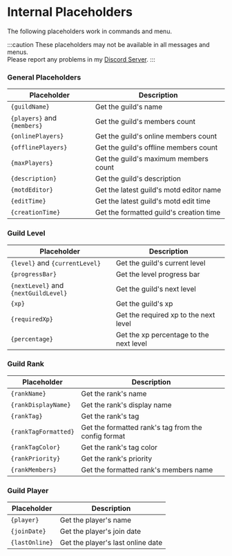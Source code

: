 # Internal Placeholders

The following placeholders work in commands and menu.

:::caution
These placeholders may not be available in all messages and menus. <br/>
Please report any problems in my [Discord Server](https://pixelstudios.dev/discord).
:::

### General Placeholders

| Placeholder                 | Description                             |
|-----------------------------|-----------------------------------------|
| `{guildName}`               | Get the guild's name                    |
| `{players}` and `{members}` | Get the guild's members count           |
| `{onlinePlayers}`           | Get the guild's online members count    |
| `{offlinePlayers}`          | Get the guild's offline members count   |
| `{maxPlayers}`              | Get the guild's maximum members count   |
| `{description}`             | Get the guild's description             |
| `{motdEditor}`              | Get the latest guild's motd editor name |
| `{editTime}`                | Get the latest guild's motd edit time   |
| `{creationTime}`            | Get the formatted guild's creation time |

### Guild Level

| Placeholder                          | Description                             |
|--------------------------------------|-----------------------------------------|
| `{level}` and `{currentLevel}`       | Get the guild's current level           |
| `{progressBar}`                      | Get the level progress bar              |
| `{nextLevel}` and `{nextGuildLevel}` | Get the guild's next level              |
| `{xp}`                               | Get the guild's xp                      |
| `{requiredXp}`                       | Get the required xp to the next level   |
| `{percentage}`                       | Get the xp percentage to the next level |

### Guild Rank

| Placeholder          | Description                                         |
|----------------------|-----------------------------------------------------|
| `{rankName}`         | Get the rank's name                                 |
| `{rankDisplayName}`  | Get the rank's display name                         |
| `{rankTag}`          | Get the rank's tag                                  |
| `{rankTagFormatted}` | Get the formatted rank's tag from the config format |
| `{rankTagColor}`     | Get the rank's tag color                            |
| `{rankPriority}`     | Get the rank's priority                             |
| `{rankMembers}`      | Get the formatted rank's members name               |

### Guild Player

| Placeholder    | Description                       |
|----------------|-----------------------------------|
| `{player}`     | Get the player's name             |
| `{joinDate}`   | Get the player's join date        |
| `{lastOnline}` | Get the player's last online date |